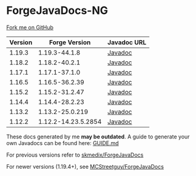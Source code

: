 # ForgeJavaDocs-NG

[Fork me on GitHub](https://github.com/Nekoyue/ForgeJavaDocs-NG)

| Version | Forge Version       | Javadoc URL                                                           |
|---------|---------------------|-----------------------------------------------------------------------|
| 1.19.3  | 1.19.3-44.1.8       | [Javadoc](https://nekoyue.github.io/ForgeJavaDocs-NG/javadoc/1.19.3/) |
| 1.18.2  | 1.18.2-40.2.1       | [Javadoc](https://nekoyue.github.io/ForgeJavaDocs-NG/javadoc/1.18.2/) |
| 1.17.1  | 1.17.1-37.1.0       | [Javadoc](https://nekoyue.github.io/ForgeJavaDocs-NG/javadoc/1.17.1/) |
| 1.16.5  | 1.16.5-36.2.39      | [Javadoc](https://nekoyue.github.io/ForgeJavaDocs-NG/javadoc/1.16.5/) |
| 1.15.2  | 1.15.2-31.2.47      | [Javadoc](https://nekoyue.github.io/ForgeJavaDocs-NG/javadoc/1.15.2/) |
| 1.14.4  | 1.14.4-28.2.23      | [Javadoc](https://nekoyue.github.io/ForgeJavaDocs-NG/javadoc/1.14.4/) |
| 1.13.2  | 1.13.2-25.0.219     | [Javadoc](https://nekoyue.github.io/ForgeJavaDocs-NG/javadoc/1.13.2/) |
| 1.12.2  | 1.12.2-14.23.5.2854 | [Javadoc](https://nekoyue.github.io/ForgeJavaDocs-NG/javadoc/1.12.2/) |

These docs generated by me **may be outdated**. A guide to generate your own Javadocs can be found
here: [GUIDE.md](https://github.com/Nekoyue/ForgeJavaDocs-NG/blob/master/GUIDE.md)

For previous versions refer to [skmedix/ForgeJavaDocs](https://skmedix.github.io/ForgeJavaDocs/)

For newer versions (1.19.4+), see [MCStreetguy/ForgeJavaDocs](https://github.com/MCStreetguy/ForgeJavaDocs)
